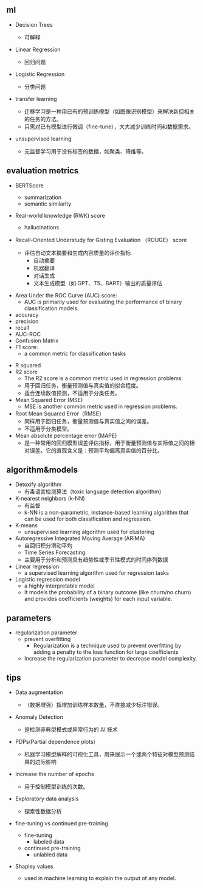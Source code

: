 
## ml
+ Decision Trees
    + 可解释

+ Linear Regression
    + 回归问题

+ Logistic Regression
    + 分类问题

+ transfer learning 
    + 迁移学习是一种用已有的预训练模型（如图像识别模型）来解决新但相关的任务的方法。
    + 只需对已有模型进行微调（fine-tune），大大减少训练时间和数据需求。

+ unsupervised learning
    + 无监督学习用于没有标签的数据，如聚类、降维等。

## evaluation metrics

+ BERTScore
   + summarization
   + semantic similarity 

+ Real-world knowledge (RWK) score
    + hallucinations

+ Recall-Oriented Understudy for Gisting Evaluation （ROUGE） score
    + 评估自动文本摘要和生成内容质量的评价指标
        + 自动摘要
        + 机器翻译
        + 对话生成
        + 文本生成模型（如 GPT、T5、BART）输出的质量评估

<!-- classification -->
+ Area Under the ROC Curve (AUC) score:
   + AUC is primarily used for evaluating the performance of binary classification models.
+ accuracy
+ precision
+ recall
+ AUC-ROC
+ Confusion Matrix
+ F1 score:
    + a common metric for classification tasks

<!-- regression metrics -->
+ R squared
+ R2 score
    + The R2 score is a common metric used in regression problems.
    + 用于回归任务，衡量预测值与真实值的拟合程度。
    + 适合连续数值预测，不适用于分类任务。
+ Mean Squared Error (MSE)
    + MSE is another common metric used in regression problems. 
+ Root Mean Squared Error（RMSE）
   + 同样用于回归任务，衡量预测值与真实值之间的误差。
   + 不适用于分类模型。
+ Mean absolute percentage error (MAPE)
    +  是一种常用的回归模型误差评估指标，用于衡量预测值与实际值之间的相对误差。它的直观含义是：预测平均偏离真实值的百分比。
## algorithm&models
+ Detoxify algorithm 
    + 有毒语言检测算法（toxic language detection algorithm）
+ K-nearest neighbors (k-NN)
    + 有监督
    + k-NN is a non-parametric, instance-based learning algorithm that can be used for both classification and regression.
+ K-means
    + unsupervised learning algorithm used for clustering
+ Autoregressive Integrated Moving Average (ARIMA)
    + 自回归积分滑动平均
    + Time Series Forecasting
    + 主要用于分析和预测具有趋势性或季节性模式的时间序列数据
+ Linear regression
    + a supervised learning algorithm used for regression tasks
+ Logistic regression model
    + a highly interpretable model
    + It models the probability of a binary outcome (like churn/no churn) and provides coefficients (weights) for each input variable. 

## parameters
+ regularization parameter
    + prevent overfitting
        + Regularization is a technique used to prevent overfitting by adding a penalty to the loss function for large coefficients
    + Increase the regularization parameter to decrease model complexity.

## tips
+ Data augmentation
    + （数据增强）指增加训练样本数量，不直接减少标注错误。
+ Anomaly Detection
    + 是检测非典型模式或异常行为的 AI 技术
+ PDPs(Partial dependence plots)
    + 机器学习模型解释的可视化工具，用来展示一个或两个特征对模型预测结果的边际影响
+ Increase the number of epochs
    + 用于控制模型训练的次数。
+ Exploratory data analysis
    + 探索性数据分析

+ fine-tuning vs continued pre-training
    + fine-tuning
        + labeled data
    + continued pre-training
        + unlabled data

+ Shapley values 
    + used in machine learning to explain the output of any model. 
